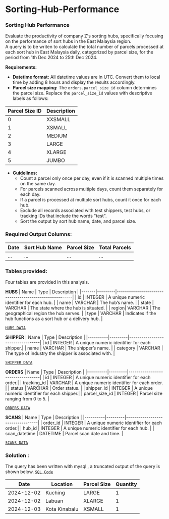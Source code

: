 # Sorting-Hub-Performance

### Sorting Hub Performance

Evaluate the productivity of company Z's sorting hubs, specifically focusing on the performance of sort hubs in the East Malaysia region.  
A query is to be writen to calculate the total number of parcels processed at each sort hub in East Malaysia daily, categorized by parcel size, for the period from 1th Dec 2024 to 25th Dec 2024.

**Requirements:** 
- **Datetime format:** All datetime values are in UTC. Convert them to local time by adding 8 hours and display the results accordingly.  
- **Parcel size mapping:** The `orders.parcel_size_id` column determines the parcel size. Replace the `parcel_size_id` values with descriptive labels as follows:

| Parcel Size ID | Description |
|----------------|-------------|
| 0              | XXSMALL     |
| 1              | XSMALL      |
| 2              | MEDIUM      |
| 3              | LARGE       |
| 4              | XLARGE      |
| 5              | JUMBO       |

- **Guidelines:**
  - Count a parcel only once per day, even if it is scanned multiple times on the same day.
  - For parcels scanned across multiple days, count them separately for each day.
  - If a parcel is processed at multiple sort hubs, count it once for each hub.
  - Exclude all records associated with test shippers, test hubs, or tracking IDs that include the words "test".
  - Sort the output by sort hub name, date, and parcel size.
 
### Required Output Columns:

| Date       | Sort Hub Name     | Parcel Size   | Total Parcels   |  
|------------|-------------------|---------------|-----------------|  
| ...        | ...               | ...           | ...             |  

### Tables provided:
Four tables are provided in this analysis.

**HUBS**
| Name  | Type    | Description                                |
|-------|---------|--------------------------------------------------------|
| id    | INTEGER | A unique numeric identifier for each hub.              |
| name  | VARCHAR | The hub’s name.                                        |
| state | VARCHAR | The state where the hub is situated.                   |
| region| VARCHAR | The geographical region the hub serves.                |
| type  | VARCHAR | Indicates if the hub functions as a sort hub or a delivery hub. |

[`HUBS DATA`](https://github.com/TvlanS/Sorting-Hub-Performance/blob/main/2.0%20Data%20Sets/HUBS.csv)

**SHIPPER**
| Name     | Type    | Description                      |
|----------|---------|----------------------------------|
| id       | INTEGER | A unique numeric identifier for each shipper.|
| name     | VARCHAR | The shipper’s name.                          |
| category | VARCHAR | The type of industry the shipper is associated with. |

[`SHIPPER DATA`](https://github.com/TvlanS/Sorting-Hub-Performance/blob/main/2.0%20Data%20Sets/SHIPPERS.csv)


**ORDERS**
| Name     | Type    | Description                      |
|----------|---------|----------------------------------|
| id       | INTEGER | A unique numeric identifier for each order.|
| tracking_id     | VARCHAR | A unique numeric identifier for each order. |
| status | VARCHAR | Order status. |
| shipper_id | INTEGER | A unique numeric identifier for each shipper.|
| parcel_size_id | INTEGER | Parcel size ranging from 0 to 5. |

[`ORDERS DATA`](https://github.com/TvlanS/Sorting-Hub-Performance/blob/main/2.0%20Data%20Sets/ORDERS.csv)

**SCANS**
| Name     | Type    | Description                      |
|----------|---------|----------------------------------|
| order_id       | INTEGER | A unique numeric identifier for each order.|
| hub_id     | INTEGER | A unique numeric identifier for each hub.   |
| scan_datetime | DATETIME | Parcel scan date and time. |

[`SCANS DATA`](https://github.com/TvlanS/Sorting-Hub-Performance/blob/main/2.0%20Data%20Sets/SCANS.csv)

### Solution :

The query has been written with mysql , a truncated output of the query is shown below.
[`SQL Code`](https://github.com/TvlanS/Sorting-Hub-Performance/blob/main/3.0%20SQL%20code/Performance%20SQL%20Code%20V2.sql)

| Date       | Location      | Parcel Size    | Quantity |
|------------|---------------|---------|----------|
| 2024-12-02 | Kuching       | LARGE   | 1        |
| 2024-12-02 | Labuan        | XLARGE  | 1        |
| 2024-12-03 | Kota Kinabalu | XSMALL  | 1        |








